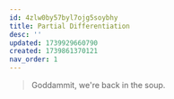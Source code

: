 ```yaml
---
id: 4zlw0by57byl7ojg5soybhy
title: Partial Differentiation
desc: ''
updated: 1739929660790
created: 1739861370121
nav_order: 1
---
```

> Goddammit, we're back in the soup.

